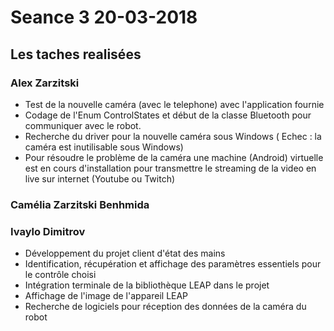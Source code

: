 
# Seance 3 20-03-2018

## Les taches realisées

### Alex Zarzitski
- Test de la nouvelle caméra (avec le telephone) avec l'application fournie
- Codage de l'Enum ControlStates et début de la classe Bluetooth pour communiquer avec le robot.
- Recherche du driver pour la nouvelle caméra sous Windows ( Echec : la caméra est inutilisable sous Windows)
- Pour résoudre le problème de la caméra une machine (Android) virtuelle est en cours d'installation pour transmettre le streaming de la video en live sur internet (Youtube ou Twitch)

### Camélia Zarzitski Benhmida

### Ivaylo Dimitrov
- Développement du projet client d'état des mains
- Identification, récupération et affichage des paramètres essentiels pour le contrôle choisi
- Intégration terminale de la bibliothèque LEAP dans le projet
- Affichage de l'image de l'appareil LEAP
- Recherche de logiciels pour réception des données de la caméra du robot
